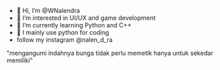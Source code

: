 - 👋 Hi, I’m @WNalendra
- 👀 I’m interested in UI/UX and game development
- 🌱 I’m currently learning Python and C++
- 🐍 I mainly use python for coding
-  follow my instagram @nalen_d_ra

"mengangumi indahnya bunga tidak perlu memetik hanya untuk sekedar memiliki"
<!---
WNalendra/WNalendra is a ✨ special ✨ repository because its `README.md` (this file) appears on your GitHub profile.
You can click the Preview link to take a look at your changes.
--->
